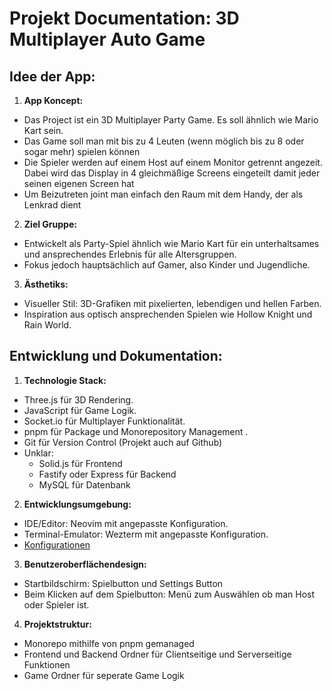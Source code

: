 # Projekt Documentation: 3D Multiplayer Auto Game

## Idee der App:

1. **App Koncept:**

- Das Project ist ein 3D Multiplayer Party Game. Es soll ähnlich wie Mario
  Kart sein.
- Das Game soll man mit bis zu 4 Leuten (wenn möglich bis zu 8 oder
  sogar mehr) spielen können
- Die Spieler werden auf einem Host auf einem Monitor getrennt angezeit.
  Dabei wird das Display in 4 gleichmäßige Screens eingeteilt damit jeder seinen
  eigenen Screen hat
- Um Beizutreten joint man einfach den Raum mit dem Handy, der als Lenkrad dient

2. **Ziel Gruppe:**

- Entwickelt als Party-Spiel ähnlich wie Mario Kart für ein unterhaltsames und
  ansprechendes Erlebnis für alle Altersgruppen.
- Fokus jedoch hauptsächlich auf Gamer, also Kinder und Jugendliche.

3. **Ästhetiks:**

- Visueller Stil: 3D-Grafiken mit pixelierten, lebendigen und hellen Farben.
- Inspiration aus optisch ansprechenden Spielen wie Hollow Knight und Rain World.

<!-- 4. **Mock-up:** -->
<!-- - Develop a mock-up showcasing essential scenes: start screen, gameplay, and settings. -->
<!-- - Highlight the unique steering control using smartphones. -->

## Entwicklung und Dokumentation:

1. **Technologie Stack:**

- Three.js für 3D Rendering.
- JavaScript für Game Logik.
- Socket.io für Multiplayer Funktionalität.
- pnpm für Package und Monorepository Management .
- Git für Version Control (Projekt auch auf Github)
- Unklar:
  - Solid.js für Frontend
  - Fastify oder Express für Backend
  - MySQL für Datenbank

2. **Entwicklungsumgebung:**

- IDE/Editor: Neovim mit angepasste Konfiguration.
- Terminal-Emulator: Wezterm mit angepasste Konfiguration.
- [Konfigurationen](https://github.com/scrythe/ansible/tree/main/dotfiles)

<!-- - Testing: [Describe any testing systems/tools used]. -->

<!-- 3. **Code Documentation:** -->
<!---->
<!-- - Use meaningful comments and documentation for code clarity. -->
<!-- - Emphasize maintainability and ease of understanding for future developers. -->
<!---->
<!-- 4. **Database Schema:** -->
<!---->
<!-- - If applicable, provide a relational database schema. -->
<!-- - Explain design choices and their relevance to game data storage. -->

3. **Benutzeroberflächendesign:**

- Startbildschirm: Spielbutton und Settings Button
- Beim Klicken auf dem Spielbutton: Menü zum Auswählen ob man Host oder
  Spieler ist.

<!-- 4. **Interaction Design:** -->
<!---->
<!-- - Explain how users will interact with the game, especially using smartphones as steering wheels. -->
<!-- - Describe any additional gestures or controls for gameplay. -->
<!---->
<!-- 5. **Visual Design:** -->
<!---->
<!-- - Focus on creating a visually stunning experience. -->
<!-- - Incorporate pixelated, bright colors inspired by Hollow Knight and Rain World. -->
<!---->

4. **Projektstruktur:**

- Monorepo mithilfe von pnpm gemanaged
- Frontend und Backend Ordner für Clientseitige und Serverseitige Funktionen
- Game Ordner für seperate Game Logik

<!-- 8. **Future Considerations:** -->
<!---->
<!-- - Outline potential future features or improvements. -->
